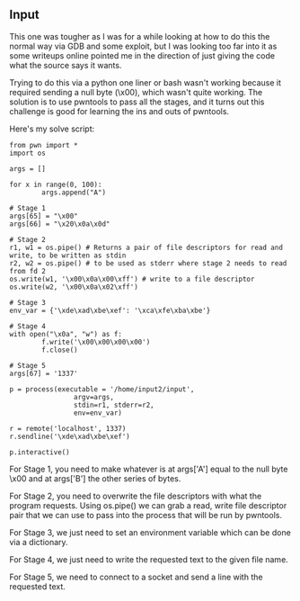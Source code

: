 ## Input

This one was tougher as I was for a while looking at how to do this the normal way via GDB and some exploit, but I was looking too far into it as some writeups online pointed me in the direction of just giving the code what the source says it wants.

Trying to do this via a python one liner or bash wasn't working because it required sending a null byte (\x00), which wasn't quite working. The solution is to use pwntools to pass all the stages, and it turns out this challenge is good for learning the ins and outs of pwntools.

Here's my solve script:

```
from pwn import *
import os

args = []

for x in range(0, 100):
        args.append("A")

# Stage 1
args[65] = "\x00"
args[66] = "\x20\x0a\x0d"

# Stage 2
r1, w1 = os.pipe() # Returns a pair of file descriptors for read and write, to be written as stdin
r2, w2 = os.pipe() # to be used as stderr where stage 2 needs to read from fd 2
os.write(w1, '\x00\x0a\x00\xff') # write to a file descriptor
os.write(w2, '\x00\x0a\x02\xff')

# Stage 3
env_var = {'\xde\xad\xbe\xef': '\xca\xfe\xba\xbe'}

# Stage 4
with open("\x0a", "w") as f:
        f.write('\x00\x00\x00\x00')
        f.close()

# Stage 5
args[67] = '1337'

p = process(executable = '/home/input2/input',
                argv=args,
                stdin=r1, stderr=r2,
                env=env_var)

r = remote('localhost', 1337)
r.sendline('\xde\xad\xbe\xef')

p.interactive()
```

For Stage 1, you need to make whatever is at args['A'] equal to the null byte \x00 and at args['B'] the other series of bytes.

For Stage 2, you need to overwrite the file descriptors with what the program requests. Using os.pipe() we can grab a read, write file descriptor pair that we can use to pass into the process that will be run by pwntools.

For Stage 3, we just need to set an environment variable which can be done via a dictionary.

For Stage 4, we just need to write the requested text to the given file name.

For Stage 5, we need to connect to a socket and send a line with the requested text.
